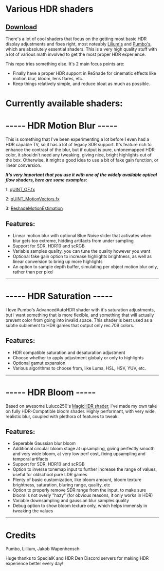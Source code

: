 # Various HDR shaders

## [Download]()

There's a lot of cool shaders that focus on the getting most basic HDR display adjustments and fixes right, most noteably [Lilium's](https://github.com/EndlesslyFlowering/ReShade_HDR_shaders) and [Pumbo's](https://github.com/Filoppi/PumboAutoHDR), which are absolutely essential shaders. This is a very high quality stuff with a lot of various math involved to get the most proper HDR experience.

This repo tries something else. It's 2 main focus points are:
- Finally have a proper HDR support in ReShade for cinematic effects like motion blur, bloom, lens flares, etc.
- Keep things relatively simple, and reduce bloat as much as possible.

# Currently available shaders:

# -----  HDR Motion Blur  -----

This is something that I've been experimenting a lot before I even had a HDR capable TV, so it has a lot of legacy SDR support. It's feature rich to enhance the contrast of the blur, but if output is pure, untonemapped HDR color, it shouldn't need any tweaking, giving nice, bright highlights out of the box. Otherwise, it might a good idea to use a bit of fake gain function, or linear conversion.

***It's very important that you use it with one of the widely available optical flow shaders, here are some examples:***

1: [qUINT_OF.fx](https://github.com/martymcmodding/ReShade-Optical-Flow/blob/main/Shaders/qUINT_of.fx)

2: [qUINT_MotionVectors.fx](https://gist.github.com/martymcmodding/69c775f844124ec2c71c37541801c053)

3: [ReshadeMotionEstimation](https://github.com/JakobPCoder/ReshadeMotionEstimation)

## Features:
- Linear motion blur with optional Blue Noise slider that activates when blur gets too extreme, hidding artifacts from under sampling
- Support for SDR, HDR10 and scRGB
- Variable samples quality, you can tune the quality however you want
- Optional fake gain option to increase highlights brightness, as well as linear conversion to bring up more highlights
- An option to sample depth buffer, simulating per object motion blur only, rather than per pixel
----------

# -----  HDR Saturation  -----

I love Pumbo's AdvancedAutoHDR shader with it's saturation adjustments, but I want something that is more flexible, and something that will actually prevent color from going into invalid space.
This shader is best used as a subtle sublement to HDR games that output only rec.709 colors.

## Features:
- HDR compatible saturation and desaturation adjustment
- Choose whether to apply adjustment globaly or only to highlights
- Optional gamut expansion
- Various algorithms to choose from, like Luma, HSL, HSV, YUV, etc.
----------

# -----  HDR Bloom  -----

Based on awesome Luluco250's [MagicHDR shader](https://github.com/luluco250/FXShaders/blob/master/Shaders/MagicHDR.fx), I've made my own take on  fully HDR-Compatible bloom shader.
Highly performant, with very wide, realistic blur, coupled with plethora of features to tweak.

## Features:
- Seperable Gaussian blur bloom
- Additional circular bloom stage at upsampling, giving perfectly smooth and very wide bloom, at very low perf cost, fixing upsampling and temporal artifacts
- Support for SDR, HDR10 and scRGB
- Option to inverse tonemap input to further increase the range of values, useful for oldschool pure LDR games
- Plenty of basic customization, like bloom amount, bloom texture brightness, saturation, bluring range, quality, etc
- Option to properly remove SDR range from the input, to make sure bloom is not overly "hazy" (for obvious reasons, it only works in HDR)
- Variable downsampling and gaussian blur samples quality
- Debug option to show bloom texture only, which helps immensly in tweaking the values
----------

# Credits

Pumbo, Lillium, Jakob Wapenhensch

Huge thanks to SpecialK and HDR Den Discord servers for making HDR experience better every day!
